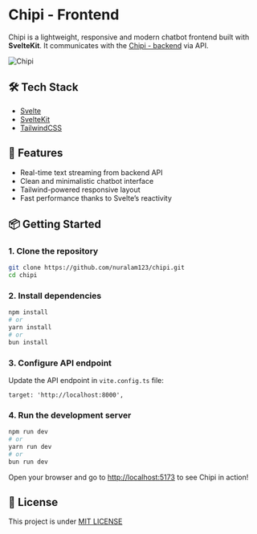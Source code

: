 # Chipi - Frontend

Chipi is a lightweight, responsive and modern chatbot frontend built with **SvelteKit**. It communicates with the [Chipi - backend](https://github.com/nuralam123/chipi-backend.git) via API.

![Chipi](./static/chipi_showcase.gif)

## 🛠️ Tech Stack

- [Svelte](https://svelte.dev/)
- [SvelteKit](https://kit.svelte.dev/)
- [TailwindCSS](https://tailwindcss.com/)

## 🚀 Features

- Real-time text streaming from backend API
- Clean and minimalistic chatbot interface
- Tailwind-powered responsive layout
- Fast performance thanks to Svelte’s reactivity

## 📦 Getting Started

### 1. Clone the repository

```bash
git clone https://github.com/nuralam123/chipi.git
cd chipi
```

### 2. Install dependencies

```bash
npm install
# or
yarn install
# or
bun install
```

### 3. Configure API endpoint

Update the API endpoint in `vite.config.ts` file:

```env
target: 'http://localhost:8000',
```

### 4. Run the development server

```bash
npm run dev
# or
yarn run dev
# or
bun run dev
```

Open your browser and go to [http://localhost:5173](http://localhost:5173) to see Chipi in action!

## 📄 License

This project is under [MIT LICENSE](LICENSE)
